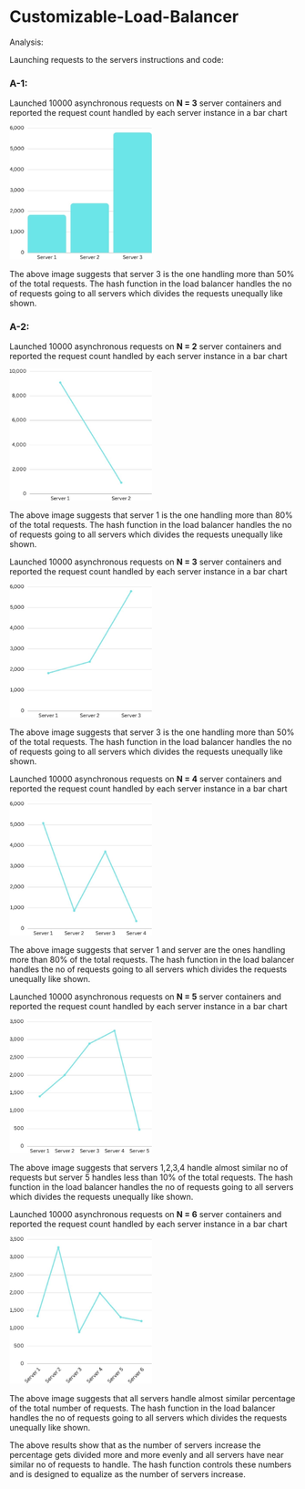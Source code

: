 # Customizable-Load-Balancer
Analysis:

Launching requests to the servers instructions and code:


### A-1:

Launched 10000 asynchronous requests on **N = 3** server containers and reported the request count handled by each server instance in a bar chart

<img src=images/S3.jpg width="250" >

The above image suggests that server 3 is the one handling more than 50% of the total requests. The hash function in the load balancer handles the no of requests going to all servers which divides the requests unequally like shown.

### A-2:

Launched 10000 asynchronous requests on **N = 2** server containers and reported the request count handled by each server instance in a bar chart

<img src=images/S2.jpg width="250" >

The above image suggests that server 1 is the one handling more than 80% of the total requests. The hash function in the load balancer handles the no of requests going to all servers which divides the requests unequally like shown.

Launched 10000 asynchronous requests on **N = 3** server containers and reported the request count handled by each server instance in a bar chart

<img src=images/S3-line.jpg width="250" >

The above image suggests that server 3 is the one handling more than 50% of the total requests. The hash function in the load balancer handles the no of requests going to all servers which divides the requests unequally like shown.

Launched 10000 asynchronous requests on **N = 4** server containers and reported the request count handled by each server instance in a bar chart

<img src=images/S4.jpg width="250" >

The above image suggests that server 1 and server are the ones handling more than 80% of the total requests. The hash function in the load balancer handles the no of requests going to all servers which divides the requests unequally like shown.

Launched 10000 asynchronous requests on **N = 5** server containers and reported the request count handled by each server instance in a bar chart

<img src=images/S5.jpg width="250" >

The above image suggests that servers 1,2,3,4 handle almost similar no of requests but server 5 handles less than 10% of the total requests. The hash function in the load balancer handles the no of requests going to all servers which divides the requests unequally like shown.

Launched 10000 asynchronous requests on **N = 6** server containers and reported the request count handled by each server instance in a bar chart

<img src=images/S6.jpg width="250" >

The above image suggests that all servers handle almost similar percentage of the total number of requests. The hash function in the load balancer handles the no of requests going to all servers which divides the requests unequally like shown.

The above results show that as the number of servers increase the percentage gets divided more and more evenly and all servers have near similar no of requests to handle. The hash function controls these numbers and is designed to equalize as the number of servers increase.

